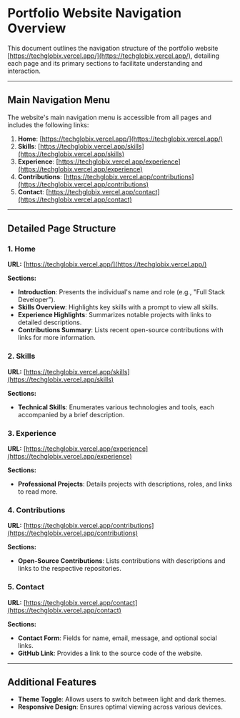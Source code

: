 # Portfolio Website Navigation Overview

This document outlines the navigation structure of the portfolio website [https://techglobix.vercel.app/](https://techglobix.vercel.app/), detailing each page and its primary sections to facilitate understanding and interaction.

---

## Main Navigation Menu

The website's main navigation menu is accessible from all pages and includes the following links:

1. **Home**: [https://techglobix.vercel.app/](https://techglobix.vercel.app/)
2. **Skills**: [https://techglobix.vercel.app/skills](https://techglobix.vercel.app/skills)
3. **Experience**: [https://techglobix.vercel.app/experience](https://techglobix.vercel.app/experience)
4. **Contributions**: [https://techglobix.vercel.app/contributions](https://techglobix.vercel.app/contributions)
5. **Contact**: [https://techglobix.vercel.app/contact](https://techglobix.vercel.app/contact)

---

## Detailed Page Structure

### 1. Home

**URL:** [https://techglobix.vercel.app/](https://techglobix.vercel.app/)

**Sections:**

- **Introduction**: Presents the individual's name and role (e.g., "Full Stack Developer").
- **Skills Overview**: Highlights key skills with a prompt to view all skills.
- **Experience Highlights**: Summarizes notable projects with links to detailed descriptions.
- **Contributions Summary**: Lists recent open-source contributions with links for more information.

### 2. Skills

**URL:** [https://techglobix.vercel.app/skills](https://techglobix.vercel.app/skills)

**Sections:**

- **Technical Skills**: Enumerates various technologies and tools, each accompanied by a brief description.

### 3. Experience

**URL:** [https://techglobix.vercel.app/experience](https://techglobix.vercel.app/experience)

**Sections:**

- **Professional Projects**: Details projects with descriptions, roles, and links to read more.

### 4. Contributions

**URL:** [https://techglobix.vercel.app/contributions](https://techglobix.vercel.app/contributions)

**Sections:**

- **Open-Source Contributions**: Lists contributions with descriptions and links to the respective repositories.

### 5. Contact

**URL:** [https://techglobix.vercel.app/contact](https://techglobix.vercel.app/contact)

**Sections:**

- **Contact Form**: Fields for name, email, message, and optional social links.
- **GitHub Link**: Provides a link to the source code of the website.

---

## Additional Features

- **Theme Toggle**: Allows users to switch between light and dark themes.
- **Responsive Design**: Ensures optimal viewing across various devices.
